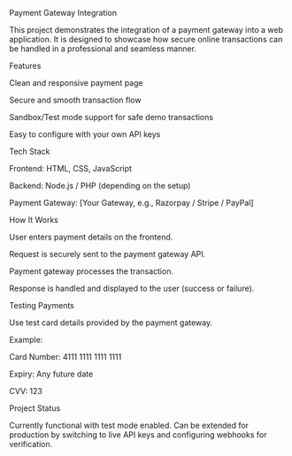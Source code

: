 Payment Gateway Integration

This project demonstrates the integration of a payment gateway into a web application. It is designed to showcase how secure online transactions can be handled in a professional and seamless manner.

Features

Clean and responsive payment page

Secure and smooth transaction flow

Sandbox/Test mode support for safe demo transactions

Easy to configure with your own API keys

Tech Stack

Frontend: HTML, CSS, JavaScript

Backend: Node.js / PHP (depending on the setup)

Payment Gateway: [Your Gateway, e.g., Razorpay / Stripe / PayPal]

How It Works

User enters payment details on the frontend.

Request is securely sent to the payment gateway API.

Payment gateway processes the transaction.

Response is handled and displayed to the user (success or failure).

Testing Payments

Use test card details provided by the payment gateway.

Example:

Card Number: 4111 1111 1111 1111

Expiry: Any future date

CVV: 123

Project Status

Currently functional with test mode enabled. Can be extended for production by switching to live API keys and configuring webhooks for verification.
